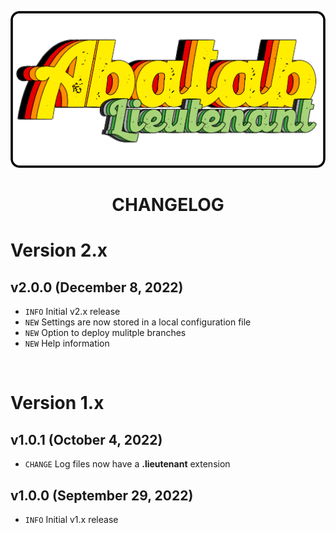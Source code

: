 <div align="center">

![Logo][Logo]

# CHANGELOG

</div>

# Version 2.x

## v2.0.0 (December 8, 2022)

* `INFO` Initial v2.x release
* `NEW` Settings are now stored in a local configuration file
* `NEW` Option to deploy mulitple branches
* `NEW` Help information

<br>

# Version 1.x

## v1.0.1 (October 4, 2022)

* `CHANGE` Log files now have a **.lieutenant** extension

## v1.0.0 (September 29, 2022)

* `INFO`  Initial v1.x release

[Logo]: /.github/res/img/logo/RepositoryLogo.png